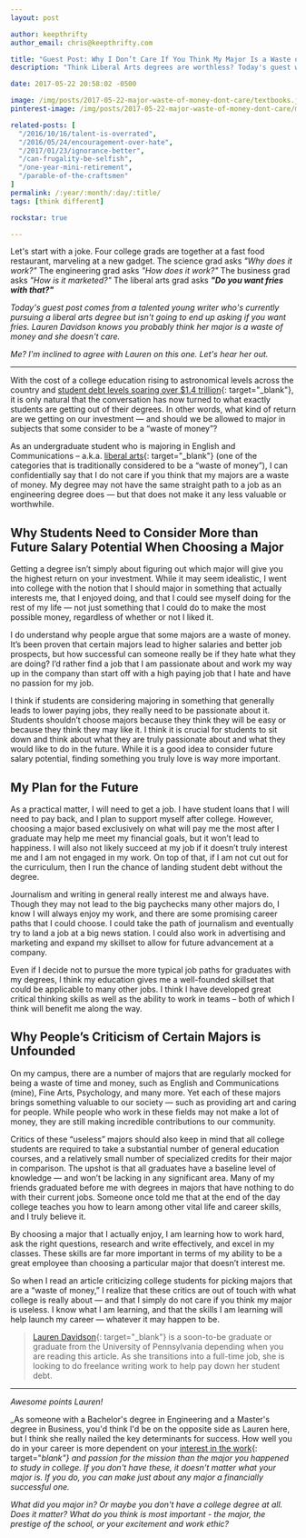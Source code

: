 ```yaml
---
layout: post

author: keepthrifty
author_email: chris@keepthrifty.com

title: "Guest Post: Why I Don’t Care If You Think My Major Is a Waste of Money"
description: "Think Liberal Arts degrees are worthless? Today's guest writer is working on getting one of those degrees and she's got a pretty compelling argument for why it's a great investment for her."

date: 2017-05-22 20:58:02 -0500

image: /img/posts/2017-05-22-major-waste-of-money-dont-care/textbooks.jpg
pinterest-image: /img/posts/2017-05-22-major-waste-of-money-dont-care/major-waste

related-posts: [
  "/2016/10/16/talent-is-overrated",
  "/2016/05/24/encouragement-over-hate",
  "/2017/01/23/ignorance-better",
  "/can-frugality-be-selfish",
  "/one-year-mini-retirement",
  "/parable-of-the-craftsmen"
]
permalink: /:year/:month/:day/:title/
tags: [think different]

rockstar: true

---
```


Let's start with a joke. Four college grads are together at a fast food restaurant, marveling at a new gadget. The science grad asks _"Why does it work?"_ The engineering grad asks _"How does it work?"_ The business grad asks _"How is it marketed?"_ The liberal arts grad asks ___"Do you want fries with that?"___

_Today's guest post comes from a talented young writer who's currently pursuing a liberal arts degree but isn't going to end up asking if you want fries. Lauren Davidson knows you probably think her major is a waste of money and she doesn't care._

_Me? I'm inclined to agree with Lauren on this one. Let's hear her out._

<hr />

With the cost of a college education rising to astronomical levels across the country and [student debt levels soaring over $1.4 trillion](https://lendedu.com/blog/student-loan-debt-statistics){: target="_blank"}, it is only natural that the conversation has now turned to what exactly students are getting out of their degrees.  In other words, what kind of return are we getting on our investment — and should we be allowed to major in subjects that some consider to be a “waste of money”?

As an undergraduate student who is majoring in English and Communications – a.k.a. [liberal arts](https://www.careerkey.org/choose-a-college-major/what-are-liberal-arts-majors.html#.WR5NYhPyvfZ){: target="_blank"} (one of the categories that is traditionally considered to be a “waste of money”), I can confidentially say that I do not care if you think that my majors are a waste of money.  My degree may not have the same straight path to a job as an engineering degree does — but that does not make it any less valuable or worthwhile.   

## Why Students Need to Consider More than Future Salary Potential When Choosing a Major

Getting a degree isn’t simply about figuring out which major will give you the highest return on your investment.  While it may seem idealistic, I went into college with the notion that I should major in something that actually interests me, that I enjoyed doing, and that I could see myself doing for the rest of my life — not just something that I could do to make the most possible money, regardless of whether or not I liked it.

I do understand why people argue that some majors are a waste of money. It’s been proven that certain majors lead to higher salaries and better job prospects, but how successful can someone really be if they hate what they are doing? I’d rather find a job that I am passionate about and work my way up in the company than start off with a high paying job that I hate and have no passion for my job.

I think if students are considering majoring in something that generally leads to lower paying jobs, they really need to be passionate about it. Students shouldn’t choose majors because they think they will be easy or because they think they may like it. I think it is crucial for students to sit down and think about what they are truly passionate about and what they would like to do in the future. While it is a good idea to consider future salary potential, finding something you truly love is way more important.

## My Plan for the Future

As a practical matter, I will need to get a job.  I have student loans that I will need to pay back, and I plan to support myself after college. However, choosing a major based exclusively on what will pay me the most after I graduate may help me meet my financial goals, but it won’t lead to happiness.  I will also not likely succeed at my job if it doesn’t truly interest me and I am not engaged in my work. On top of that, if I am not cut out for the curriculum, then I run the chance of landing student debt without the degree.

Journalism and writing in general really interest me and always have. Though they may not lead to the big paychecks many other majors do, I know I will always enjoy my work, and there are some promising career paths that I could choose. I could take the path of journalism and eventually try to land a job at a big news station. I could also work in advertising and marketing and expand my skillset to allow for future advancement at a company.

Even if I decide not to pursue the more typical job paths for graduates with my degrees, I think my education gives me a well-founded skillset that could be applicable to many other jobs. I think I have developed great critical thinking skills as well as the ability to work in teams – both of which I think will benefit me along the way.

## Why People’s Criticism of Certain Majors is Unfounded

On my campus, there are a number of majors that are regularly mocked for being a waste of time and money, such as English and Communications (mine), Fine Arts, Psychology, and many more.  Yet each of these majors brings something valuable to our society — such as providing art and caring for people.  While people who work in these fields may not make a lot of money, they are still making incredible contributions to our community.  

Critics of these “useless” majors should also keep in mind that all college students are required to take a substantial number of general education courses, and a relatively small number of specialized credits for their major in comparison.  The upshot is that all graduates have a baseline level of knowledge — and won’t be lacking in any significant area.  Many of my friends graduated before me with degrees in majors that have nothing to do with their current jobs. Someone once told me that at the end of the day college teaches you how to learn among other vital life and career skills, and I truly believe it.

By choosing a major that I actually enjoy, I am learning how to work hard, ask the right questions, research and write effectively, and excel in my classes.  These skills are far more important in terms of my ability to be a great employee than choosing a particular major that doesn’t interest me.

So when I read an article criticizing college students for picking majors that are a “waste of money,” I realize that these critics are out of touch with what college is really about — and that I simply do not care if you think my major is useless.  I know what I am learning, and that the skills I am learning will help launch my career — whatever it may happen to be.  

> [Lauren Davidson](http://laurdavidson.com/){: target="_blank"} is a soon-to-be graduate or graduate from the University of Pennsylvania depending when you are reading this article. As she transitions into a full-time job, she is looking to do freelance writing work to help pay down her student debt.

<hr />

_Awesome points Lauren!_

_As someone with a Bachelor's degree in Engineering and a Master's degree in Business, you'd think I'd be on the opposite side as Lauren here, but I think she really nailed the key determinants for success. How well you do in your career is more dependent on your [interest in the work](https://signalvnoise.com/posts/2922-whatever-interests-you-naturally-is-the-most-important-thing-to-work-on-){: target="_blank"} and passion for the mission than the major you happened to study in college. If you don't have these, it doesn't matter what your major is. If you do, you can make just about any major a financially successful one._



_What did you major in? Or maybe you don't have a college degree at all. Does it matter? What do you think is most important - the major, the prestige of the school, or your excitement and work ethic?_
